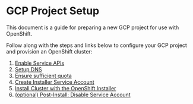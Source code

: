 # GCP Project Setup

This document is a guide for preparing a new GCP project for use with OpenShift.

Follow along with the steps and links below to configure your GCP project and provision an OpenShift cluster:

1. [Enable Service APIs](apis.md)
1. [Setup DNS](dns.md)
1. [Ensure sufficient quota](limits.md)
1. [Create Installer Service Account](iam.md)
1. [Install Cluster with the OpenShift Installer](install.md)
1. [(optional) Post-Install: Disable Service Account](postinstall.md)

